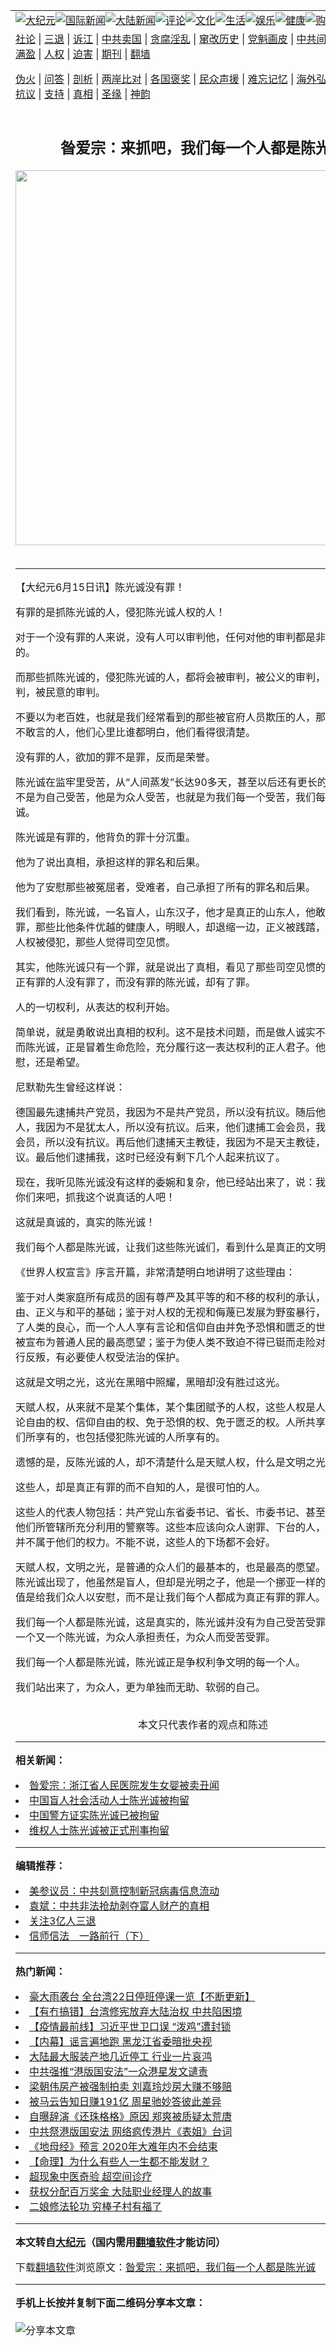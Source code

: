 <a name="1" id="1" target="_blank"></a><span id="1"></span>
<table align=center border="0"><tr><td colspan="2" VALIGN=TOP><a href="https://github.com/m2109/djy/blob/master/gb/nsc413.md#1"><img src="https://raw.githubusercontent.com/m2109/www/master/t/djy/1.jpg" title="大纪元"></a><a href="https://github.com/m2109/djy/blob/master/gb/n24hr.md#1"><img src="https://raw.githubusercontent.com/m2109/www/master/t/djy/3.jpg" title="国际新闻"></a><a href="https://github.com/m2109/djy/blob/master/gb/nsc413.md#1"><img src="https://raw.githubusercontent.com/m2109/www/master/t/djy/4.jpg" title="大陆新闻"></a><a href="https://github.com/m2109/djy/blob/master/gb/news392.md#1"><img src="https://raw.githubusercontent.com/m2109/www/master/t/djy/5.jpg" title="评论"></a><a href="https://github.com/m2109/djy/blob/master/gb/news2007.md#1"><img src="https://raw.githubusercontent.com/m2109/www/master/t/djy/6.jpg" title="文化"></a><a href="https://github.com/m2109/djy/blob/master/gb/news2008.md#1"><img src="https://raw.githubusercontent.com/m2109/www/master/t/djy/7.jpg" title="生活"></a><a href="https://github.com/m2109/djy/blob/master/gb/ncyule.md#1"><img src="https://raw.githubusercontent.com/m2109/www/master/t/djy/8.jpg" title="娱乐"></a><a href="https://github.com/m2109/djy/blob/master/gb/nsc1002.md#1"><img src="https://raw.githubusercontent.com/m2109/www/master/t/djy/9.jpg" title="健康"><a href="https://www.youlucky.com"><img src="https://raw.githubusercontent.com/m2109/www/master/t/djy/10.jpg" title="购物"></a><a href="https://donate.epochtimes.com/?utm_medium=epochtimes&utm_source=referral&utm_campaign=donate_button_djyarticleheader"><img src="https://raw.githubusercontent.com/m2109/www/master/t/djy/12.jpg" title="捐款"></a></td></tr>
<tr><td colspan="2" VALIGN=TOP><a target="_blank" href="https://github.com/m2109/djy/blob/master/gb/9p.md#1">社论</a> | <a target="_blank" href="https://github.com/m2109/djy/blob/master/gb/nf5657.md#1">三退</a> | <a target="_blank" href="https://github.com/m2109/djy/blob/master/gb/nf6124.md#1">诉江</a> | <a target="_blank" href="https://github.com/m2109/djy/blob/master/gb/nf1176117.md#1">中共卖国</a> | <a target="_blank" href="https://github.com/m2109/djy/blob/master/gb/nf5773.md#1">贪腐淫乱</a> | <a target="_blank" href="https://github.com/m2109/djy/blob/master/gb/nf1176115.md#1">窜改历史</a> | <a target="_blank" href="https://github.com/m2109/djy/blob/master/gb/nf1176107.md#1">党魁画皮</a> | <a target="_blank" href="https://github.com/m2109/djy/blob/master/gb/nf1320400.md#1">中共间谍</a> | <a target="_blank" href="https://github.com/m2109/djy/blob/master/gb/nf1176114.md#1">破坏传统</a> | <a target="_blank" href="https://github.com/m2109/ntdtv/blob/master/gb/prog447_1.md#1">恶贯满盈</a> | <a target="_blank" href="https://github.com/m2109/djy/blob/master/gb/ncid278.md#1">人权</a> | <a target="_blank" href="https://github.com/m2109/djy/blob/master/gb/nf1176111.md#1">迫害</a> | <a target="_blank" href="https://gitlab.com/szzdlab/mh-qikan/blob/master/README.md#1">期刊</a> | <a target="_blank" href="https://github.com/m2109/www/blob/master/README.md?zsrh#8">翻墙</a></p><p><a target="_blank" href="https://github.com/m2109/djy/blob/master/gb/nf5562.md#1">伪火</a> | <a target="_blank" href="https://github.com/m2109/djy/blob/master/gb/nf4378.md#1">问答</a> | <a target="_blank" href="https://github.com/m2109/djy/blob/master/gb/nf5792.md#1">剖析</a> | <a target="_blank" href="https://github.com/m2109/djy/blob/master/gb/nf5735.md#1">两岸比对</a> | <a target="_blank" href="https://github.com/m2109/djy/blob/master/gb/nf6119.md#1">各国褒奖</a> | <a target="_blank" href="https://github.com/m2109/djy/blob/master/gb/nf6120.md#1">民众声援</a> | <a target="_blank" href="https://github.com/m2109/djy/blob/master/gb/nf1188594.md#1">难忘记忆</a> | <a target="_blank" href="https://github.com/m2109/djy/blob/master/gb/nf3180.md#1">海外弘传</a> | <a target="_blank" href="https://github.com/m2109/djy/blob/master/gb/nf5410.md#1">万人上访</a> | <a target="_blank" href="https://github.com/m2109/ntdtv/blob/master/gb/prog1530_1.md#1">和平抗议</a> | <a target="_blank" href="https://github.com/m2109/djy/blob/master/gb/nf4386.md#1">支持</a> | <a target="_blank" href="https://github.com/m2109/djy/blob/master/gb/nf4389.md#1">真相</a> | <a target="_blank" href="https://github.com/m2109/djy/blob/master/gb/nf5790.md#1">圣缘</a> | <a target="_blank" href="https://github.com/m2109/djy/blob/master/gb/nf4786.md#1">神韵</a></td></tr>
<tr><td VALIGN=TOP width="626"><h2 align=center>昝爱宗：来抓吧，我们每一个人都是陈光诚</h2>
<img width="600" src="https://i.epochtimes.com/assets/uploads/2018/06/b98b526e4d43ff8a82c8091224841a20-320x200.jpg" />
<h6></h6>
<hr>
	<p>【大纪元6月15日讯】<ahref="https://github.com/m2109/djy/blob/master/gb/tag/%E9%99%88%E5%85%89%E8%AF%9A.md#1">陈光诚</a>没有罪！</p>
<p>有罪的是抓<ahref="https://github.com/m2109/djy/blob/master/gb/tag/%E9%99%88%E5%85%89%E8%AF%9A.md#1">陈光诚</a>的人，侵犯陈光诚人权的人！</p>
<p>对于一个没有罪的人来说，没有人可以审判他，任何对他的审判都是非法的，乱来的。</p>
<p>而那些抓陈光诚的，侵犯陈光诚的人，都将会被审判，被公义的审判，被良知的审判，被民意的审判。</p>
<p>不要以为老百姓，也就是我们经常看到的那些被官府人员欺压的人，那些看起来敢怒不敢言的人，他们心里比谁都明白，他们看得很清楚。</p>
<p>没有罪的人，欲加的罪不是罪，反而是荣誉。</p>
<p>陈光诚在监牢里受苦，从“人间蒸发”长达90多天，甚至以后还有更长的黑夜，但是他不是为自己受苦，他是为众人受苦，也就是为我们每一个受苦，我们每个人都是陈光诚。</p>
<p>陈光诚是有罪的，他背负的罪十分沉重。</p>
<p>他为了说出真相，承担这样的罪名和后果。</p>
<p>他为了安慰那些被冤屈者，受难者，自己承担了所有的罪名和后果。</p>
<p>我们看到，陈光诚，一名盲人，山东汉子，他才是真正的山东人，他敢于承担这些罪，那些比他条件优越的健康人，明眼人，却退缩一边，正义被践踏，良知被忽悠，人权被侵犯，那些人觉得司空见惯。</p>
<p>其实，他陈光诚只有一个罪，就是说出了真相，看见了那些司空见惯的罪恶，所以真正有罪的人没有罪了，而没有罪的陈光诚，却有了罪。</p>
<p>人的一切权利，从表达的权利开始。</p>
<p>简单说，就是勇敢说出真相的权利。这不是技术问题，而是做人诚实不诚实的问题。而陈光诚，正是冒着生命危险，充分履行这一表达权利的正人君子。他给众人的是安慰，还是希望。</p>
<p>尼默勒先生曾经这样说：</p>
<p>德国最先逮捕共产党员，我因为不是共产党员，所以没有抗议。随后他们逮捕犹太人，我因为不是犹太人，所以没有抗议。后来，他们逮捕工会会员，我因为不是工会会员，所以没有抗议。再后他们逮捕天主教徒，我因为不是天主教徒，所以没有抗议。最后他们逮捕我，这时已经没有剩下几个人起来抗议了。</p>
<p>现在，我听见陈光诚没有这样的委婉和复杂，他已经站出来了，说：我就是陈光诚，你们来吧，抓我这个说真话的人吧！</p>
<p>这就是真诚的，真实的陈光诚！</p>
<p>我们每个人都是陈光诚，让我们这些陈光诚们，看到什么是真正的文明之光在照耀：</p>
<p>《世界人权宣言》序言开篇，非常清楚明白地讲明了这些理由：</p>
<p>鉴于对人类家庭所有成员的固有尊严及其平等的和不移的权利的承认，乃是世界自由、正义与和平的基础；鉴于对人权的无视和侮蔑已发展为野蛮暴行，这些暴行玷污了人类的良心，而一个人人享有言论和信仰自由并免予恐惧和匮乏的世界的来临，已被宣布为普通人民的最高愿望；鉴于为使人类不致迫不得已铤而走险对暴政和压迫进行反叛，有必要使人权受法治的保护。</p>
<p>这就是文明之光，这光在黑暗中照耀，黑暗却没有胜过这光。</p>
<p>天赋人权，从来就不是某个集体，某个集团赋予的人权，这些人权是人所共享有的言论自由的权、信仰自由的权、免于恐惧的权、免于匮乏的权。人所共享，包括陈光诚们所享有的，也包括侵犯陈光诚的人所享有的。</p>
<p>遗憾的是，反陈光诚的人，却不清楚什么是天赋人权，什么是文明之光。</p>
<p>这些人，却是真正有罪的而不自知的人，是很可怕的人。</p>
<p>这些人的代表人物包括：共产党山东省委书记、省长、市委书记、甚至乡镇长，以及他们所管辖所充分利用的警察等。这些本应该向众人谢罪、下台的人，却一直掌握着并不属于他们的权力。不能不说，这些人的下场都不会好。</p>
<p>天赋人权，文明之光，是普通的众人们的最基本的，也是最高的愿望。我们众人中的陈光诚出现了，他虽然是盲人，但却是光明之子，他是一个挪亚一样的人物，他的价值是给我们众人以安慰，而不是让我们每个人都成为真正有罪的罪人。</p>
<p>我们每一个人都是陈光诚，这是真实的，陈光诚并没有为自己受苦受罪，我们也要像一个又一个陈光诚，为众人承担责任，为众人而受苦受罪。</p>
<p>我们每一个人都是陈光诚，陈光诚正是争权利争文明的每一个人。</p>
<p>我们站出来了，为众人，更为单独而无助、软弱的自己。<font color=#ffffff>(http://www.dajiyuan.com)</font><br /><center><font class=GY13>本文只代表作者的观点和陈述</font></center></p>
	
<hr>


<strong>相关新闻：</strong>
<li><a href="https://github.com/m2109/djy/blob/master/gb/6/6/7/n1342802.md#1">昝爱宗：浙江省人民医院发生女婴被卖丑闻</a></li>
<li><a href="https://github.com/m2109/djy/blob/master/gb/6/6/11/n1347294.md#1">中国盲人社会活动人士陈光诚被拘留</a></li>
<li><a href="https://github.com/m2109/djy/blob/master/gb/6/6/12/n1347481.md#1">中国警方证实陈光诚已被拘留</a></li>
<li><a href="https://github.com/m2109/djy/blob/master/gb/6/6/12/n1347800.md#1">维权人士陈光诚被正式刑事拘留</a></li>
<hr>


<strong>编辑推荐：</strong>
<li><a href="https://github.com/onzhi266/djy/blob/master/gb/20/2/22/n11887949.md#1">美参议员：中共刻意控制新冠病毒信息流动</a></li>
<li><a href="https://github.com/tsiac2612/djy/blob/master/gb/18/2/13/n10139150.md#1" target="_blank">袁斌：中共非法抢劫剥夺富人财产的真相</a></li><li><a href="https://github.com/m2109/djy/blob/master/gb/18/5/10/n10381511.md?dfh#1" target="_blank">关注3亿人三退</a></li><li><a href="https://github.com/tsiac2612/djy/blob/master/gb/13/11/6/n4003814.md#1" target="_blank">信师信法　一路前行（下）</a></li>
<hr>

<strong>热门新闻：</strong>
<li><a href="https://github.com/m2109/djy/blob/master/gb/20/5/21/n12126990.md#1">豪大雨袭台 全台湾22日停班停课一览【不断更新】</a></li>
<li><a href="https://github.com/m2109/djy/blob/master/gb/20/5/21/n12127316.md#1">【有冇搞错】台湾修宪放弃大陆治权 中共陷困境</a></li>
<li><a href="https://github.com/m2109/djy/blob/master/gb/20/5/21/n12127471.md#1">【疫情最前线】习近平世卫口误 “泼鸡”遭封锁</a></li>
<li><a href="https://github.com/m2109/djy/blob/master/gb/20/5/21/n12127290.md#1">【内幕】谣言遍地跑 黑龙江省委暗批央视</a></li>
<li><a href="https://github.com/m2109/djy/blob/master/gb/20/5/21/n12127729.md#1">大陆最大服装产地几近停工 行业一片哀鸿</a></li>
<li><a href="https://github.com/m2109/djy/blob/master/gb/20/5/21/n12127097.md#1">中共强推“港版国安法”一众港星发文谴责</a></li>
<li><a href="https://github.com/m2109/djy/blob/master/gb/20/5/20/n12124356.md#1">梁朝伟房产被强制拍卖 刘嘉玲炒房大赚不够赔</a></li>
<li><a href="https://github.com/m2109/djy/blob/master/gb/20/5/21/n12127467.md#1">被马云告知日赚191亿 周星驰妙答彼此差异</a></li>
<li><a href="https://github.com/m2109/djy/blob/master/gb/20/5/20/n12124884.md#1">自曝辞演《还珠格格》原因 郑爽被质疑太荒唐</a></li>
<li><a href="https://github.com/m2109/djy/blob/master/gb/20/5/22/n12129870.md#1">中共祭港版国安法 网络疯传港片《表姐》台词</a></li>
<li><a href="https://github.com/m2109/djy/blob/master/gb/20/5/18/n12117961.md#1">《地母经》预言 2020年大难年内不会结束</a></li>
<li><a href="https://github.com/m2109/djy/blob/master/gb/20/2/25/n11894182.md#1">【命理】为什么有些人一生都不能发财？</a></li>
<li><a href="https://github.com/m2109/djy/blob/master/gb/20/5/1/n12074643.md#1">超现象中医奇验  超空间诊疗</a></li>
<li><a href="https://github.com/m2109/djy/blob/master/gb/20/5/21/n12125394.md#1">获权分配百万奖金 大陆职业经理人的故事</a></li>
<li><a href="https://github.com/m2109/djy/blob/master/gb/20/5/20/n12124139.md#1">二娘修法轮功 穷棒子村有福了</a></li>
<hr>

<strong>本文转自<a href="https://www.epochtimes.com">大纪元</a>（国内需用<a href="https://github.com/m2109/www/blob/master/README.md#8">翻墙软件</a>才能访问）</strong><p>下载<a href="https://github.com/m2109/www/blob/master/README.md#8">翻墙软件</a>浏览原文：<a href="https://www.epochtimes.com/gb/6/6/15/n1352553.htm">昝爱宗：来抓吧，我们每一个人都是陈光诚</a></p><hr>

<strong>手机上长按并复制下面二维码分享本文章：</strong><br><br><img src="http://d1p1.ip.zn2.us/v.php?action=qrcode&url=https://github.com/m2109/djy/blob/master/gb/6/6/15/n1352553.md%231" title="分享本文章"></td><td VALIGN=TOP><a href="https://github.com/m2109/djy/blob/master/gb/16/1/21/n4622075.md?dfh#1" target="_blank"><img src="https://raw.githubusercontent.com/m2109/djy/master/gb/300/wei-f1.jpg" title="中共的伪火骗局"  alt="中共的伪火骗局"></a><br><a href="https://github.com/m2109/www/blob/master/README.md?dfh#9" target="_blank"><img src="https://raw.githubusercontent.com/m2109/djy/master/gb/300/yong-h.jpg" title="永恒的见证"  alt="永恒的见证"></a><br><a href="https://github.com/m2109/djy/blob/master/gb/13/9/29/n3974789.md?dfh#1" target="_blank"><img src="https://raw.githubusercontent.com/m2109/djy/master/gb/300/shang-lnz.jpg" title="善良女子被中共投男牢"  alt="善良女子被中共投男牢"></a><br><a href="https://github.com/m2109/djy/blob/master/gb/16/3/16/n4663449.md?dfh#1" target="_blank"><img src="https://raw.githubusercontent.com/m2109/djy/master/gb/300/huo-z3.jpg" title="警卫目击活摘器官"  alt="警卫目击活摘器官"></a><br><a href="https://github.com/m2109/djy/blob/master/gb/16/8/7/n8177641.md?dfh#1" target="_blank"><img src="https://raw.githubusercontent.com/m2109/djy/master/gb/300/huo-z4.jpg" title="证人描述活摘恐怖"  alt="证人描述活摘恐怖"></a><br><a href="https://github.com/m2109/djy/blob/master/gb/10/4/19/n2881569.md?dfh#1" target="_blank"><img src="https://raw.githubusercontent.com/m2109/djy/master/gb/300/huo-z1.jpg" title="揭开活摘器官黑幕"  alt="揭开活摘器官黑幕"></a><br><a href="https://github.com/m2109/djy/blob/master/gb/10/11/7/n3077476.md?dfh#1" target="_blank"><img src="https://raw.githubusercontent.com/m2109/djy/master/gb/300/ma-ks.jpg" title="马克思的成魔之路"  alt="马克思的成魔之路"></a><br><a href="https://github.com/m2109/djy/blob/master/gb/14/6/9/n4173977.md?dfh#1" target="_blank"><img src="https://raw.githubusercontent.com/m2109/djy/master/gb/300/chang-zs.jpg" title="藏字石 蕴天机"  alt="藏字石 蕴天机"></a><br><a href="https://github.com/m2109/djy/blob/master/gb/18/5/10/n10381511.md?dfh#1" target="_blank"><img src="https://raw.githubusercontent.com/m2109/djy/master/gb/300/st1.jpg" title="关注3亿人三退"  alt="关注3亿人三退"></a><br><a href="https://github.com/m2109/djy/blob/master/gb/18/3/21/n10237682.md?dfh#1" target="_blank"><img src="https://raw.githubusercontent.com/m2109/djy/master/gb/300/jie-t.jpg" title="解体中共复兴中华"  alt="解体中共复兴中华"></a><br><a href="https://github.com/m2109/djy/blob/master/gb/9/2/9/n2422991.md?dfh#1" target="_blank"><img src="https://raw.githubusercontent.com/m2109/djy/master/gb/300/gao-zs.jpg" title="中共迫害良心律师"  alt="中共迫害良心律师"></a><br><a href="https://github.com/m2109/djy/blob/master/gb/18/12/9/n10900044.md?dfh#1" target="_blank"><img src="https://raw.githubusercontent.com/m2109/djy/master/gb/300/sj1.jpg" title="303万人举报江泽民"  alt="303万人举报江泽民"></a><br><a href="https://github.com/m2109/djy/blob/master/gb/18/8/28/n10672014.md?dfh#1" target="_blank"><img src="https://raw.githubusercontent.com/m2109/djy/master/gb/300/sj2.jpg" title="这些官员为何起诉江泽民"  alt="这些官员为何起诉江泽民"></a><br><a href="https://github.com/m2109/djy/blob/master/gb/8/12/18/n2367165.md?dfh#1" target="_blank"><img src="https://raw.githubusercontent.com/m2109/djy/master/gb/300/liangan.jpg" title="海峡两岸的强烈对比"  alt="海峡两岸的强烈对比"></a><br><a href="https://github.com/m2109/djy/blob/master/gb/15/12/10/n4593139.md?dfh#1" target="_blank"><img src="https://raw.githubusercontent.com/m2109/djy/master/gb/300/jia-ndzl.jpg" title="加拿大总理的贺信"  alt="加拿大总理的贺信"></a><br><a href="https://github.com/m2109/djy/blob/master/gb/11/6/17/n3289382.md?dfh#1" target="_blank"><img src="https://raw.githubusercontent.com/m2109/djy/master/gb/300/xiao-wd.jpg" title="探寻真相兼听则明"  alt="探寻真相兼听则明"></a><br><a href="https://github.com/m2109/djy/blob/master/gb/18/10/27/n10812623.md?dfh#1" target="_blank"><img src="https://raw.githubusercontent.com/m2109/djy/master/gb/300/yindu.jpg" title="印度媒体报道东方"  alt="印度媒体报道东方"></a><br><a href="https://github.com/m2109/djy/blob/master/gb/18/6/9/n10469652.md?dfh#1" target="_blank"><img src="https://raw.githubusercontent.com/m2109/djy/master/gb/300/xie-j.jpg" title="不一样的海外校园"  alt="不一样的海外校园"></a><br><a href="https://github.com/m2109/djy/blob/master/gb/7/4/5/n1669415.md?dfh#1" target="_blank"><img src="https://raw.githubusercontent.com/m2109/djy/master/gb/300/li-up.jpg" title="从大师到徒弟的传奇"  alt="从大师到徒弟的传奇"></a><br><a href="https://github.com/m2109/djy/blob/master/gb/17/5/26/n9191512.md?dfh#1" target="_blank"><img src="https://raw.githubusercontent.com/m2109/djy/master/gb/300/zfl2.jpg" title="亿万人与东方一本奇书"  alt="亿万人与东方一本奇书"></a><br><a href="https://github.com/m2109/djy/blob/master/gb/13/11/27/n4020290.md?dfh#1" target="_blank"><img src="https://raw.githubusercontent.com/m2109/djy/master/gb/300/zhen-h.jpg" title="大陆见不到的震撼场面"  alt="大陆见不到的震撼场面"></a><br><a href="https://github.com/m2109/djy/blob/master/gb/15/7/17/n4482910.md?dfh#1" target="_blank"><img src="https://raw.githubusercontent.com/m2109/djy/master/gb/300/dalu-sk.jpg" title="人心向善 大陆当初盛况"  alt="人心向善 大陆当初盛况"></a><br><a href="https://github.com/m2109/djy/blob/master/gb/19/1/5/n10955468.md?dfh#1" target="_blank"><img src="https://raw.githubusercontent.com/m2109/djy/master/gb/300/zfl1.jpg" title="追寻真理 这书讲什么"  alt="追寻真理 这书讲什么"></a><br><a href="https://github.com/m2109/www/blob/master/README.md?dfh#1" target="_blank"><img src="https://raw.githubusercontent.com/m2109/djy/master/gb/300/fq1.jpg" title="下载免费翻墙软件"  alt="下载免费翻墙软件"></a><br></td></tr></table>
